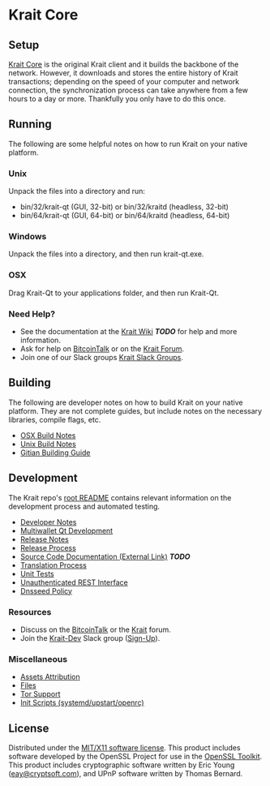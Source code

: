 Krait Core
=====================

Setup
---------------------
[Krait Core](http://krait.com/wallet) is the original Krait client and it builds the backbone of the network. However, it downloads and stores the entire history of Krait transactions; depending on the speed of your computer and network connection, the synchronization process can take anywhere from a few hours to a day or more. Thankfully you only have to do this once.

Running
---------------------
The following are some helpful notes on how to run Krait on your native platform.

### Unix

Unpack the files into a directory and run:

- bin/32/krait-qt (GUI, 32-bit) or bin/32/kraitd (headless, 32-bit)
- bin/64/krait-qt (GUI, 64-bit) or bin/64/kraitd (headless, 64-bit)

### Windows

Unpack the files into a directory, and then run krait-qt.exe.

### OSX

Drag Krait-Qt to your applications folder, and then run Krait-Qt.

### Need Help?

* See the documentation at the [Krait Wiki](https://en.bitcoin.it/wiki/Main_Page) ***TODO***
for help and more information.
* Ask for help on [BitcoinTalk](https://bitcointalk.org/index.php?topic=1262920.0) or on the [Krait Forum](http://forum.krait.com/).
* Join one of our Slack groups [Krait Slack Groups](https://krait.com/slack-logins/).

Building
---------------------
The following are developer notes on how to build Krait on your native platform. They are not complete guides, but include notes on the necessary libraries, compile flags, etc.

- [OSX Build Notes](build-osx.md)
- [Unix Build Notes](build-unix.md)
- [Gitian Building Guide](gitian-building.md)

Development
---------------------
The Krait repo's [root README](https://github.com/kraitcoin/krait/blob/master/README.md) contains relevant information on the development process and automated testing.

- [Developer Notes](developer-notes.md)
- [Multiwallet Qt Development](multiwallet-qt.md)
- [Release Notes](release-notes.md)
- [Release Process](release-process.md)
- [Source Code Documentation (External Link)](https://dev.visucore.com/bitcoin/doxygen/) ***TODO***
- [Translation Process](translation_process.md)
- [Unit Tests](unit-tests.md)
- [Unauthenticated REST Interface](REST-interface.md)
- [Dnsseed Policy](dnsseed-policy.md)

### Resources

* Discuss on the [BitcoinTalk](https://bitcointalk.org/index.php?topic=1262920.0) or the [Krait](http://forum.krait.com/) forum.
* Join the [Krait-Dev](https://krait-dev.slack.com/) Slack group ([Sign-Up](https://krait-dev.herokuapp.com/)).

### Miscellaneous
- [Assets Attribution](assets-attribution.md)
- [Files](files.md)
- [Tor Support](tor.md)
- [Init Scripts (systemd/upstart/openrc)](init.md)

License
---------------------
Distributed under the [MIT/X11 software license](http://www.opensource.org/licenses/mit-license.php).
This product includes software developed by the OpenSSL Project for use in the [OpenSSL Toolkit](https://www.openssl.org/). This product includes
cryptographic software written by Eric Young ([eay@cryptsoft.com](mailto:eay@cryptsoft.com)), and UPnP software written by Thomas Bernard.
